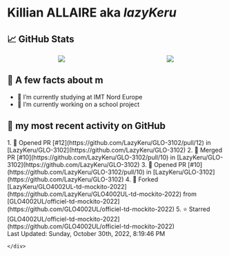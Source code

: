 <body>
    <div class="header">
        <h1><b>Killian ALLAIRE</b> aka <i>lazyKeru</i></h1>
    </div>
    <div class="body">
        <div>
            <h2>📈 GitHub Stats</h2>
            <div style="display: flex; align-items: flex-start; justify-content:space-around;">
                <img src="https://github-readme-stats.vercel.app/api?username=LazyKeru&theme=graywhite&show_icons=true" />
                <img src="https://github-readme-stats.vercel.app/api/top-langs/?username=LazyKeru" />
            </div>
        </div>
        <div>
            <h2>📣 A few facts about m</h2>
            <ul>
                <li>🌱 I’m currently studying at IMT Nord Europe</li>
                <li>🔭 I’m currently working on a school project</li>
            </ul>
        </div>
        <div>
            <h2>🌱 my most recent activity on GitHub</h2>
            <div>
                <!--RECENT_ACTIVITY:start-->
1. 💪 Opened PR [#12](https://github.com/LazyKeru/GLO-3102/pull/12) in [LazyKeru/GLO-3102](https://github.com/LazyKeru/GLO-3102)
2. 🎉 Merged PR [#10](https://github.com/LazyKeru/GLO-3102/pull/10) in [LazyKeru/GLO-3102](https://github.com/LazyKeru/GLO-3102)
3. 💪 Opened PR [#10](https://github.com/LazyKeru/GLO-3102/pull/10) in [LazyKeru/GLO-3102](https://github.com/LazyKeru/GLO-3102)
4. 🔱 Forked [LazyKeru/GLO4002UL-td-mockito-2022](https://github.com/LazyKeru/GLO4002UL-td-mockito-2022) from [GLO4002UL/officiel-td-mockito-2022](https://github.com/GLO4002UL/officiel-td-mockito-2022)
5. ⭐ Starred [GLO4002UL/officiel-td-mockito-2022](https://github.com/GLO4002UL/officiel-td-mockito-2022)
                <!--RECENT_ACTIVITY:end-->
            </div>
            <div>
                <!--RECENT_ACTIVITY:last_update-->
Last Updated: Sunday, October 30th, 2022, 8:19:46 PM
                <!--RECENT_ACTIVITY:last_update_end-->
            </div>
        </div>
    </div>
    <div class="footer">

    </div>
</body>

<!--
**LazyKeru/LazyKeru** is a ✨ _special_ ✨ repository because its `README.md` (this file) appears on your GitHub profile.

Here are some ideas to get you started:

- 🔭 I’m currently working on ...
- 🌱 I’m currently learning ...
- 👯 I’m looking to collaborate on ...
- 🤔 I’m looking for help with ...
- 💬 Ask me about ...
- 📫 How to reach me: ...
- 😄 Pronouns: ...
- ⚡ Fun fact: ...
-->
